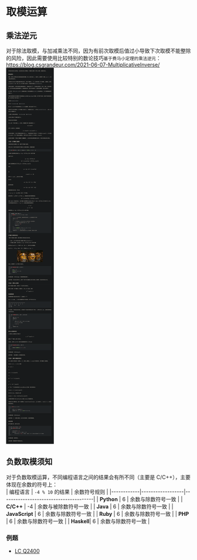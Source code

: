 # 取模运算

## 乘法逆元
对于除法取模，与加减乘法不同，因为有前次取模后值过小导致下次取模不能整除的风险，因此需要使用比较特别的数论技巧`基于费马小定理的乘法逆元`：
https://blog.csgrandeur.com/2021-06-07-MultiplicativeInverse/  
![](./乘法逆元-CSGrandeur-s-Thinking.png)  
  
## 负数取模须知
对于负数取模运算，不同编程语言之间的结果会有所不同（主要是 C/C++），主要体现在余数的符号上：  
| 编程语言   | `-4 % 10` 的结果 | 余数符号规则                         |
|------------|------------------|---------------------------------------|
| **Python** | 6                | 余数与除数符号一致                    |
| **C/C++**  | -4               | 余数与被除数符号一致                  |
| **Java**   | 6                | 余数与除数符号一致                    |
| **JavaScript** | 6            | 余数与除数符号一致                    |
| **Ruby**   | 6                | 余数与除数符号一致                    |
| **PHP**    | 6                | 余数与除数符号一致                    |
| **Haskell**| 6                | 余数与除数符号一致                    |
  
### 例题
* [LC Q2400](./../Leetcode%20Practices/algorithms/medium/2400%20Number%20of%20Ways%20to%20Reach%20a%20Position%20After%20Exactly%20k%20Steps.java)
